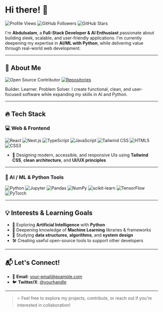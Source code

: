 # Hi there! 👋

![Profile Views](https://komarev.com/ghpvc/?username=your-username&color=blueviolet&style=for-the-badge)
![GitHub Followers](https://img.shields.io/github/followers/your-username?style=for-the-badge&color=blue)
![GitHub Stars](https://img.shields.io/github/stars/your-username?style=for-the-badge&color=yellow)

I'm **Abdulsalam**, a **Full-Stack Developer & AI Enthusiast** passionate about building sleek, scalable, and user-friendly applications. I'm currently deepening my expertise in **AI/ML with Python**, while delivering value through real-world web development.

---

## 🙂 About Me

![Open Source Contributor](https://img.shields.io/badge/Open%20Source-Contributor-brightgreen?style=for-the-badge&color=brightgreen)
[![Repositories](https://img.shields.io/badge/My%20Repositories-%F0%9F%93%96-blue?style=for-the-badge)](https://github.com/your-username?tab=repositories)

Builder. Learner. Problem Solver.
I create functional, clean, and user-focused software while expanding my skills in AI and Python.

---

## 🔥 Tech Stack

### 💻 Web & Frontend
![React](https://img.shields.io/badge/react-20232a?style=for-the-badge&logo=react&logoColor=61DAFB)
![Next.js](https://img.shields.io/badge/next.js-000?style=for-the-badge&logo=next.js&logoColor=white)
![TypeScript](https://img.shields.io/badge/typescript-007ACC?style=for-the-badge&logo=typescript&logoColor=white)
![JavaScript](https://img.shields.io/badge/javascript-F7DF1E?style=for-the-badge&logo=javascript&logoColor=000)
![Tailwind CSS](https://img.shields.io/badge/tailwindcss-38B2AC?style=for-the-badge&logo=tailwind-css&logoColor=white)
![HTML5](https://img.shields.io/badge/html5-E34F26?style=for-the-badge&logo=html5&logoColor=white)
![CSS3](https://img.shields.io/badge/css3-1572B6?style=for-the-badge&logo=css3&logoColor=white)

- 🎨 Designing modern, accessible, and responsive UIs using **Tailwind CSS**, **clean architecture**, and **UI/UX principles**

---

### 🧠 AI / ML & Python Tools
![Python](https://img.shields.io/badge/python-14354C?style=for-the-badge&logo=python&logoColor=white)
![Jupyter](https://img.shields.io/badge/jupyter-F37626?style=for-the-badge&logo=jupyter&logoColor=white)
![Pandas](https://img.shields.io/badge/pandas-150458?style=for-the-badge&logo=pandas&logoColor=white)
![NumPy](https://img.shields.io/badge/numpy-013243?style=for-the-badge&logo=numpy&logoColor=white)
![scikit-learn](https://img.shields.io/badge/scikit--learn-F7931E?style=for-the-badge&logo=scikit-learn&logoColor=white)
![TensorFlow](https://img.shields.io/badge/tensorflow-FF6F00?style=for-the-badge&logo=tensorflow&logoColor=white)
![PyTorch](https://img.shields.io/badge/pytorch-EE4C2C?style=for-the-badge&logo=pytorch&logoColor=white)

---

## 💡 Interests & Learning Goals

- 🤖 Exploring **Artificial Intelligence** with **Python**
- 📘 Deepening knowledge of **Machine Learning** libraries & frameworks
- 🧠 Studying **data structures**, **algorithms**, and **system design**
- 🛠 Creating useful open-source tools to support other developers

---

## 📬 Let's Connect!

- 📧 **Email**: [your-email@example.com](mailto:abdulsalamakinyoola@gmail.com)
- 🐦 **Twitter/X**: [@yourhandle](https://x.com/Abdulsalamdev)
---

> ⭐ Feel free to explore my projects, contribute, or reach out if you’re interested in collaboration!
